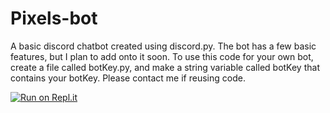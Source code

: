 # Pixels-bot
A basic discord chatbot created using discord.py. The bot has a few basic features, but I plan to add onto it soon. To use this code for your own bot, create a file called botKey.py, and make a string variable called botKey that contains your botKey. Please contact me if reusing code.

[![Run on Repl.it](https://repl.it/badge/github/ovandermeer/PixelBot)](https://repl.it/github/ovandermeer/PixelBot)